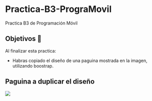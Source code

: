 # Practica-B3-PrograMovil
Practica B3 de Programación Móvil

## Objetivos 🥅

Al finalizar esta practica: 
- Habras copiado el diseño de una paguina mostrada en la imagen, utilizando boostrap.


## Paguina a duplicar el diseño

![](./img/diseño3.png)